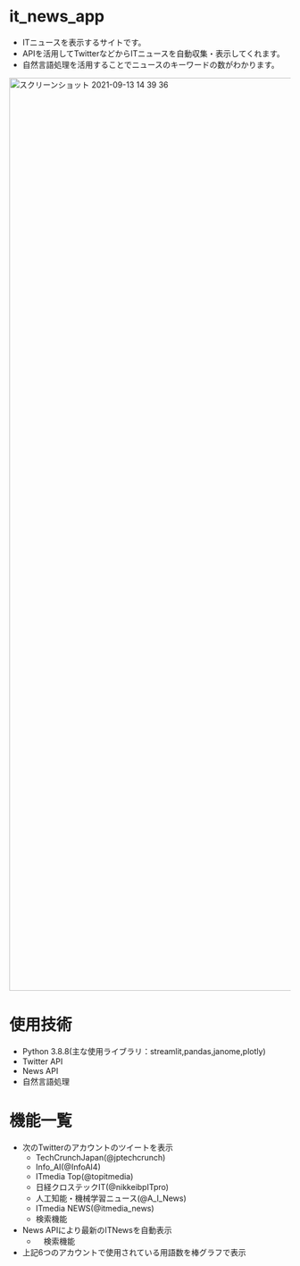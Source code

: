# it_news_app
- ITニュースを表示するサイトです。
- APIを活用してTwitterなどからITニュースを自動収集・表示してくれます。
- 自然言語処理を活用することでニュースのキーワードの数がわかります。
<img width="1635" alt="スクリーンショット 2021-09-13 14 39 36" src="https://user-images.githubusercontent.com/78991083/133029672-cb956571-10b1-432c-9c4b-a701fd2b630f.png">

# 使用技術
- Python 3.8.8(主な使用ライブラリ：streamlit,pandas,janome,plotly)
- Twitter API
- News API
- 自然言語処理

# 機能一覧
- 次のTwitterのアカウントのツイートを表示
  - TechCrunchJapan(@jptechcrunch)
  - Info_AI(@InfoAI4)
  - ITmedia Top(@topitmedia)
  - 日経クロステックIT(@nikkeibpITpro)
  - 人工知能・機械学習ニュース(@A_I_News)
  - ITmedia NEWS(@itmedia_news)
  - 検索機能
- News APIにより最新のITNewsを自動表示
  - 　検索機能
- 上記6つのアカウントで使用されている用語数を棒グラフで表示
